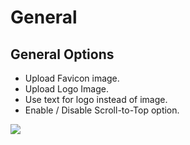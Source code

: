 # General

## General Options

* Upload Favicon image.
* Upload Logo Image.
* Use text for logo instead of image.
* Enable / Disable Scroll-to-Top option.

![](https://raw.githubusercontent.com/ibndawood/mcwpdoc/master/assets/images/theme-options-general.png)
